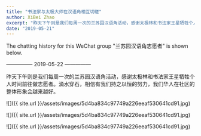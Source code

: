 ```yaml
---
title: "书法家与太极大师在汉语角相互切磋"
author: XiBei Zhao
excerpt: "昨天下午则是我们每周一次的兰苏园汉语角活动，感谢太极林和书法家王星牺牲个人时间前往做志愿者。滴水穿石，相信有我们持之以恒的努力，我们华人在社区的整体形象会越来越好"
date: "2019-05-21"
---
```


The chatting history for this WeChat group "兰苏园汉语角志愿者" is shown below.

—————  2019-05-22  —————

昨天下午则是我们每周一次的兰苏园汉语角活动，感谢太极林和书法家王星牺牲个人时间前往做志愿者。滴水穿石，相信有我们持之以恒的努力，我们华人在社区的整体形象会越来越好。

![]({{ site.url }}/assets/images/5d4ba834c97749a226eeaf530641cd91.jpg)

![]({{ site.url }}/assets/images/5d4ba834c97749a226eeaf530641cd91.jpg)

![]({{ site.url }}/assets/images/5d4ba834c97749a226eeaf530641cd91.jpg)
